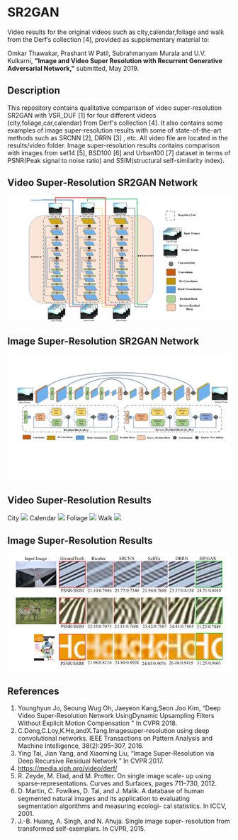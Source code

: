 # SR2GAN
Video results for the original videos such as city,calendar,foliage and walk from the Derf’s collection [4], provided as supplementary material to:

Omkar Thawakar, Prashant W Patil, Subrahmanyam Murala and U.V. Kulkarni, **"Image and Video Super Resolution with Recurrent Generative Adversarial Network,"** submitted, May 2019.

## Description
This repository contains qualitative comparison of video super-resolution SR2GAN with VSR_DUF [1] for four different videos (city,foliage,car,calendar) from Derf's collection [4]. It also contains some examples of image super-resolution results with some of state-of-the-art methods such as SRCNN [2], DRRN [3] , etc. All video file are located in the results/video folder. Image super-resolution results contains comparison with images from set14 [5], BSD100 [6] and Urban100 [7] dataset in terms of PSNR(Peak signal to noise ratio) and SSIM(structural self-similarity index).


## Video Super-Resolution SR2GAN Network 
![](results/images/Video_SR_Network.png)

## Image Super-Resolution SR2GAN Network
![](results/images/Image_SR_Network.png)

## Video Super-Resolution Results
City
![](results/videos/city.gif)
Calendar
![](results/videos/calendar.gif)
Foliage
![](results/videos/foliage.gif)
Walk
![](results/videos/walk.gif)

## Image Super-Resolution Results
![](results/images/result1.png)




## References
1. Younghyun Jo, Seoung Wug Oh, Jaeyeon Kang,Seon Joo Kim, “Deep Video Super-Resolution Network UsingDynamic Upsampling Filters Without Explicit Motion Compensation " In CVPR 2018.
2. C.Dong,C.Loy,K.He,andX.Tang.Imagesuper-resolution using deep convolutional networks. IEEE Transactions on Pattern Analysis and Machine Intelligence, 38(2):295–307, 2016.
3. Ying Tai, Jian Yang, and Xiaoming Liu, “Image Super-Resolution via Deep Recursive Residual Network ” In CVPR 2017.
4. https://media.xiph.org/video/derf/
5. R. Zeyde, M. Elad, and M. Protter. On single image scale- up using sparse-representations. Curves and Surfaces, pages 711–730, 2012.
6. D. Martin, C. Fowlkes, D. Tal, and J. Malik. A database of human segmented natural images and its application to evaluating segmentation algorithms and measuring ecologi- cal statistics. In ICCV, 2001.
7. J.-B. Huang, A. Singh, and N. Ahuja. Single image super- resolution from transformed self-exemplars. In CVPR, 2015.



